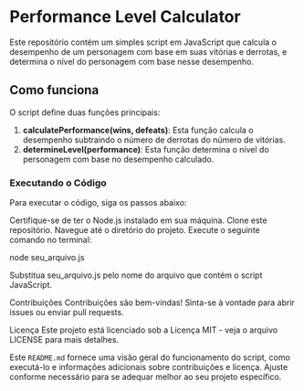 # Performance Level Calculator

Este repositório contém um simples script em JavaScript que calcula o desempenho de um personagem com base em suas vitórias e derrotas, e determina o nível do personagem com base nesse desempenho.

## Como funciona

O script define duas funções principais:

1. **calculatePerformance(wins, defeats)**: Esta função calcula o desempenho subtraindo o número de derrotas do número de vitórias.
2. **determineLevel(performance)**: Esta função determina o nível do personagem com base no desempenho calculado.

### Executando o Código
Para executar o código, siga os passos abaixo:

Certifique-se de ter o Node.js instalado em sua máquina.
Clone este repositório.
Navegue até o diretório do projeto.
Execute o seguinte comando no terminal:

node seu_arquivo.js

Substitua seu_arquivo.js pelo nome do arquivo que contém o script JavaScript.

Contribuições
Contribuições são bem-vindas! Sinta-se à vontade para abrir issues ou enviar pull requests.

Licença
Este projeto está licenciado sob a Licença MIT - veja o arquivo LICENSE para mais detalhes.

Este `README.md` fornece uma visão geral do funcionamento do script, como executá-lo e informações adicionais sobre contribuições e licença. Ajuste conforme necessário para se adequar melhor ao seu projeto específico.

